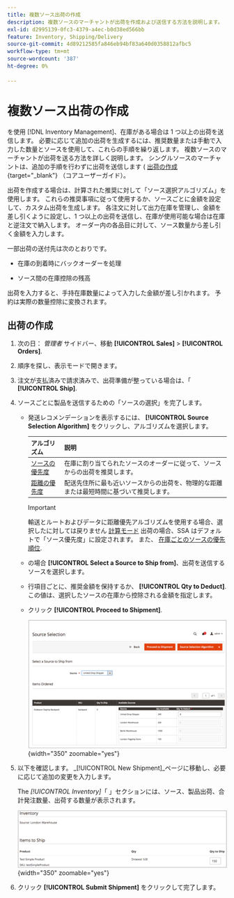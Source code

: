 ```yaml
---
title: 複数ソース出荷の作成
description: 複数ソースのマーチャントが出荷を作成および送信する方法を説明します。
exl-id: d2995139-0fc3-4379-a4ec-b0d38ed566bb
feature: Inventory, Shipping/Delivery
source-git-commit: 4d89212585fa846eb94bf83a640d0358812afbc5
workflow-type: tm+mt
source-wordcount: '387'
ht-degree: 0%

---
```


# 複数ソース出荷の作成

を使用 [!DNL Inventory Management]、在庫がある場合は 1 つ以上の出荷を送信します。 必要に応じて追加の出荷を生成するには、推奨数量または手動で入力した数量とソースを使用して、これらの手順を繰り返します。 複数ソースのマーチャントが出荷を送る方法を詳しく説明します。 シングルソースのマーチャントは、追加の手順を行わずに出荷を送信します ( [出荷の作成](../stores-purchase/shipments.md#create-a-shipment){target="_blank"} （コアユーザーガイド）。

出荷を作成する場合は、計算された推奨に対して「ソース選択アルゴリズム」を使用します。 これらの推奨事項に従って使用するか、ソースごとに金額を設定して、カスタム出荷を生成します。 各注文に対して出力在庫を管理し、金額を差し引くように設定し、1 つ以上の出荷を送信し、在庫が使用可能な場合は在庫と逆注文で納入します。 オーダー内の各品目に対して、ソース数量から差し引く金額を入力します。

一部出荷の送付先は次のとおりです。

- 在庫の到着時にバックオーダーを処理

- ソース間の在庫控除の残高

出荷を入力すると、手持在庫数量によって入力した金額が差し引かれます。 予約は実際の数量控除に変換されます。

## 出荷の作成

1. 次の日： _管理者_ サイドバー、移動 **[!UICONTROL Sales]** > **[!UICONTROL Orders]**.

1. 順序を探し、表示モードで開きます。

1. 注文が支払済みで請求済みで、出荷準備が整っている場合は、「 **[!UICONTROL Ship]**.

1. ソースごとに製品を送信するための「ソースの選択」を完了します。

   - 発送レコメンデーションを表示するには、 **[!UICONTROL Source Selection Algorithm]** をクリックし、アルゴリズムを選択します。

     | アルゴリズム | 説明 |
     |--|--|
     | [ソースの優先度](source-priority-algorithm.md) | 在庫に割り当てられたソースのオーダーに従って、ソースからの出荷を推奨します。 |
     | [距離の優先度](distance-priority-algorithm.md) | 配送先住所に最も近いソースからの出荷を、物理的な距離または最短時間に基づいて推奨します。 |

     >[!IMPORTANT]
     >
     >輸送とルートおよびデータに距離優先アルゴリズムを使用する場合、選択したに対しては戻りません [計算モード](distance-priority-algorithm.md) 出荷の場合、SSA はデフォルトで「ソース優先度」に設定されます。 また、 [在庫ごとのソースの優先順位](stocks-prioritize-sources.md).


   - の場合  **[!UICONTROL Select a Source to Ship from]**、出荷を送信するソースを選択します。

   - 行項目ごとに、推奨金額を保持するか、 **[!UICONTROL Qty to Deduct]**. この値は、選択したソースの在庫から控除される金額を指定します。

   - クリック **[!UICONTROL Proceed to Shipment]**.

     ![ソースを選択し、数量を入力します。](assets/shipment-adobe-shipping-sources.png){width="350" zoomable="yes"}

1. 以下を確認します。 _[!UICONTROL New Shipment]_ページに移動し、必要に応じて追加の変更を入力します。

   The _[!UICONTROL Inventory]_「 」セクションには、ソース、製品出荷、合計発注数量、出荷する数量が表示されます。

   ![出荷の在庫詳細（一部出荷の例）](assets/inventory-shipment-details.png){width="350" zoomable="yes"}

1. クリック **[!UICONTROL Submit Shipment]** をクリックして完了します。

